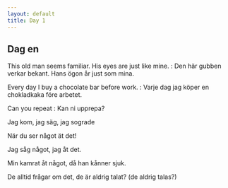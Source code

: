 ```yaml
---
layout: default
title: Day 1
---
```

## Dag en

This old man seems familiar. His eyes are just like mine.
: Den här gubben verkar bekant. Hans ögon år just som mina.

Every day I buy a chocolate bar before work.
: Varje dag jag köper en chokladkaka före arbetet.

Can you repeat
: Kan ni upprepa?

Jag kom, jag säg, jag sograde

När du ser något ät det!

Jag såg något, jag åt det.

Min kamrat åt något, då han kånner sjuk.

De alltid frågar om det, de är aldrig talat? (de aldrig talas?)